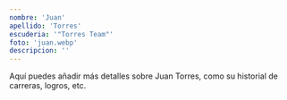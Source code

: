 ```yaml
---
nombre: 'Juan'
apellido: 'Torres'
escuderia: '"Torres Team"'
foto: 'juan.webp'
descripcion: ''
---
```


Aquí puedes añadir más detalles sobre Juan Torres, como su historial de carreras, logros, etc.
